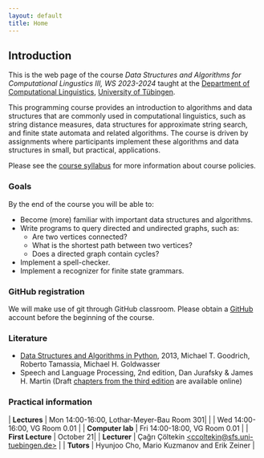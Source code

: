 ```yaml
---
layout: default
title: Home
---
```


## Introduction

This is the web page of the course
*Data Structures and Algorithms for Computational Lingustics III, WS 2023-2024*
taught at the
[Department of Computational Linguistics](https://uni-tuebingen.de/en/134536),
[University of Tübingen](https://uni-tuebingen.de/).

This programming course provides an introduction to algorithms and data
structures that are commonly used in computational linguistics, such as
string distance measures, data structures for approximate string search,
and finite state automata and related algorithms. The course is driven by
assignments where participants implement these algorithms and data
structures in small, but practical, applications.

Please see the [course syllabus](dsacl3-syllabus.pdf) for more
information about course policies.

### Goals

By the end of the course you will be able to:

  * Become (more) familiar with important data structures and
    algorithms.
  * Write programs to query directed and undirected graphs, such as:
    - Are two vertices connected?
    - What is the shortest path between two vertices?
    - Does a directed graph contain cycles?
  * Implement a spell-checker.
  * Implement a recognizer for finite state grammars.

### GitHub registration

We will make use of git through GitHub classroom.
Please obtain a [GitHub](https://github.com/) account
before the beginning of the course.

### Literature

* [Data Structures and Algorithms in Python](https://www.wiley.com/en-us/Data+Structures+and+Algorithms+in+Python-p-9781118290279), 2013, Michael T. Goodrich, Roberto Tamassia, Michael H. Goldwasser
* Speech and Language Processing, 2nd edition, Dan Jurafsky & James
  H. Martin
  (Draft [chapters from the third edition](http://web.stanford.edu/~jurafsky/slp3/)
  are available online)

### Practical information

| **Lectures**      | Mon 14:00-16:00, Lothar-Meyer-Bau Room 301|
|                   | Wed 14:00-16:00, VG Room 0.01 |
| **Computer lab**  | Fri 14:00-18:00, VG Room 0.01 |
| **First Lecture** | October 21|
| **Lecturer**      | Çağrı Çöltekin [\<ccoltekin@sfs.uni-tuebingen.de\>](mailto:ccoltekin@sfs.uni-tuebingen.de) |
| **Tutors**        | Hyunjoo Cho, Mario Kuzmanov and Erik Zeiner |


